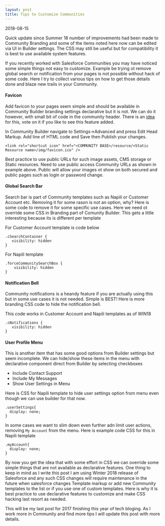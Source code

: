 ```yaml
---
layout: post
title: Tips to Customize Communities
---
```

2018-08-15

Quick update since Summer 18 number of improvements had been made to Community Branding and some of the items noted here now can be edited via UI in Builder settings. The CSS may still be useful but for compatibility it is best to use available system features.

If you recently worked with Salesforce Communities you may have noticed some simple things not easy to customize. Example be trying ot remove global search or notification from your pages is not possible without hack of some code. Here I try to collect various tips on how to get those details done and blaze new trails in your Community.

#### Favicon
Add favicon to your pages seem simple and should be available in Community Builder branding settings declarative but it is not. We can do it however, with small bit of code in the community header.
There is an [idea](https://success.salesforce.com/ideaView?id=0873A000000TtX7QAK) for this, vote on it if you like to see this feature added.

In Community Builder navigate to Settings->Advanced and press Edit Head Markup. Add line of HTML code and Save then Publish your changes.

```
<link rel="shortcut icon" href="<COMMUNITY BASE>/resource/<Static Resource name>/img/favicon.ico" />
```
Best practice to use public URLs for such image assets, CMS storage or Static resources. Need to use public access Community URLs as shown in example above. Public will allow your images ot show on both secured and public pages such as login or password change.

#### Global Search Bar

Search bar is part of Community templates such as Napili or Customer Account etc. Removing it for some rason is not an option, why? Here is some code to remove it for some specific use cases.
Here we need ot override some CSS in Branding part of Comunity Builder. This gets a little interesting because its is different per template

For Customer Account template is code below

```
.cSearchContainer {
   visibility: hidden
}
```

For Napili template

```
.forceCommunitySearchBox {
    visibility: hidden
}
```

#### Notification Bell

Community notifications is a heandy feature if you are actually using this but in some use cases it is not needed. Simple is BEST! Here is more branding CSS code to hide the notification bell.

This code works in Customer Account and Napili templates as of WIN18

```
.cNotifications {
   visibility: hidden
}
```

#### User Profile Menu

This is another item that has some good options from Builder settings but seem incomplete. We can hide/show these items in the menu with declarative component direct from Builder by selecting checkboxes

+ Include Contact Support
+ Include My Messages
+ Show User Settings in Menu

Here is CSS for Napili template to hide user settings option from menu even though we can use builder for that now.

```
.userSettings{
  display: none;  
}
```

In some cases we want to slim down even further adn limit user actions, removing `My Account` from the menu.
Here is example code CSS for this in Napili template

```
.myAccount{
  display: none;  
}
```

By now you get the idea that with some effort in CSS we can override some simple things that are not available as declarative features. One thing to keep in mind as I write this post I am using Winter 2018 release of Salesforce and any such CSS changes will require maintenance in the future when salesforce changes Template markup or add new Community templates to the list or if you use one of custom templates. Here is why it is best practice to use declarative features to customize and make CSS hacking last resort as needed.

This will be my last post for 2017 finishing this year of tech bloging. As I work more in Community and find more tips I will update this post with more details.
